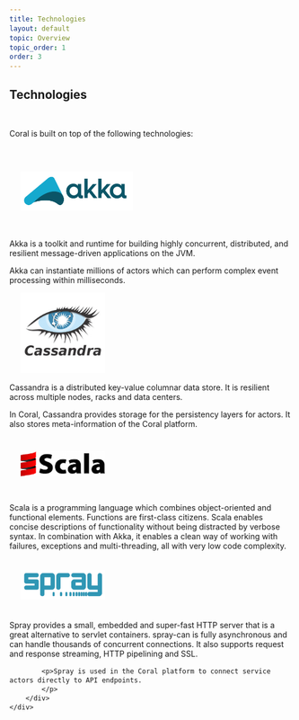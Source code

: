 ```yaml
---
title: Technologies
layout: default
topic: Overview
topic_order: 1
order: 3
---
```

<!--
   Licensed to the Apache Software Foundation (ASF) under one or more
   contributor license agreements.  See the NOTICE file distributed with
   this work for additional information regarding copyright ownership.
   The ASF licenses this file to You under the Apache License, Version 2.0
   (the "License"); you may not use this file except in compliance with
   the License.  You may obtain a copy of the License at

       http://www.apache.org/licenses/LICENSE-2.0

   Unless required by applicable law or agreed to in writing, software
   distributed under the License is distributed on an "AS IS" BASIS,
   WITHOUT WARRANTIES OR CONDITIONS OF ANY KIND, either express or implied.
   See the License for the specific language governing permissions and
   limitations under the License.
-->

<h2>Technologies</h2>

<br>

Coral is built on top of the following technologies:

<div class="row" style="margin:20px 0">
    <div class="col-lg-6">
        <a href="http://www.akka.io"><img style="margin-top: 40px; margin-bottom: 33px; margin-left: 20px; width: 200px" src="img/akka.png"/></a>
        <p>Akka is a toolkit and runtime for building highly concurrent, distributed, and resilient message-driven applications on the JVM.</p>
        <p>Akka can instantiate millions of actors which can perform complex event processing within milliseconds.</p>
    </div>
    <div class="col-lg-6">
    	<a href="http://cassandra.apache.org"><img style="width: 150px; margin-left: 20px;" src="img/cassandra.png"/></a>
        <p>Cassandra is a distributed key-value columnar data store. It is resilient across multiple nodes, racks and data centers.</p>
        <p>In Coral, Cassandra provides storage for the persistency layers for actors. It also stores meta-information of the Coral platform.</p>
    </div>
    <div class="row" style="margin:20px 0">
        <div class="col-lg-6">
            <a href="http://www.scala-lang.org"><img style="width: 150px; margin-left: 20px; margin-top: 20px; margin-bottom: 30px;" src="img/scala.png"/></a>
            <p>Scala is a programming language which combines object-oriented and functional elements. Functions are first-class citizens. Scala enables concise descriptions of functionality without being distracted by verbose syntax. In combination with Akka, it enables a clean way of working with failures, exceptions and multi-threading, all with very low code complexity.</p>
        </div>
        <div class="col-lg-6">
            <a href="http://www.spray.io"><img style="width: 150px; margin-left: 20px; margin-top: 20px; margin-bottom: 20px;" src="img/spray.png"/></a>
            <p>Spray provides a small, embedded and super-fast HTTP server that is a great alternative
                to servlet containers. spray-can is fully asynchronous and can handle thousands of concurrent
                connections. It also supports request and response streaming, HTTP pipelining and SSL.
            </p>

            <p>Spray is used in the Coral platform to connect service actors directly to API endpoints.
            </p>
        </div>
    </div>
</div>